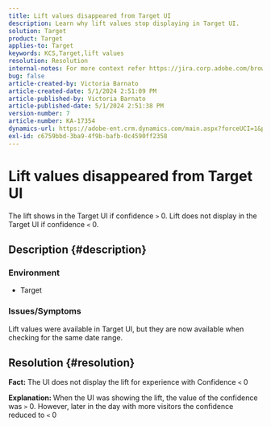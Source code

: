 ```yaml
---
title: Lift values disappeared from Target UI
description: Learn why lift values stop displaying in Target UI.
solution: Target
product: Target
applies-to: Target
keywords: KCS,Target,lift values
resolution: Resolution
internal-notes: For more context refer https://jira.corp.adobe.com/browse/TGT-41844
bug: false
article-created-by: Victoria Barnato
article-created-date: 5/1/2024 2:51:09 PM
article-published-by: Victoria Barnato
article-published-date: 5/1/2024 2:51:38 PM
version-number: 7
article-number: KA-17354
dynamics-url: https://adobe-ent.crm.dynamics.com/main.aspx?forceUCI=1&pagetype=entityrecord&etn=knowledgearticle&id=303cf238-ca07-ef11-9f89-6045bd06eea5
exl-id: c6759bbd-3ba9-4f9b-bafb-0c4590ff2358
---
```

# Lift values disappeared from Target UI


The lift shows in the Target UI if confidence `>`  0. Lift does not display in the Target UI if confidence `<`  0.

## Description {#description}


### <b>Environment</b>

- Target


### <b>Issues/Symptoms</b>

Lift values were available in Target UI, but they are now available when checking for the same date range.


## Resolution {#resolution}




<b>Fact:</b> The UI does not display the lift for experience with Confidence `<`  0



<b>Explanation: </b>When the UI was showing the lift, the value of the confidence was `>`  0. However, later in the day with more visitors the confidence reduced to `<`  0
